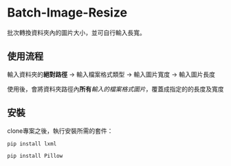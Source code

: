 # Batch-Image-Resize

批次轉換資料夾內的圖片大小，並可自行輸入長寬。

## 使用流程

輸入資料夾的**絕對路徑** -> 輸入檔案格式類型 -> 輸入圖片寬度 -> 輸入圖片長度

使用後，會將資料夾路徑內**所有***輸入的檔案格式圖片*，覆蓋成指定的的長度及寬度

## 安裝
clone專案之後，執行安裝所需的套件：

```
pip install lxml
```
```
pip install Pillow
```